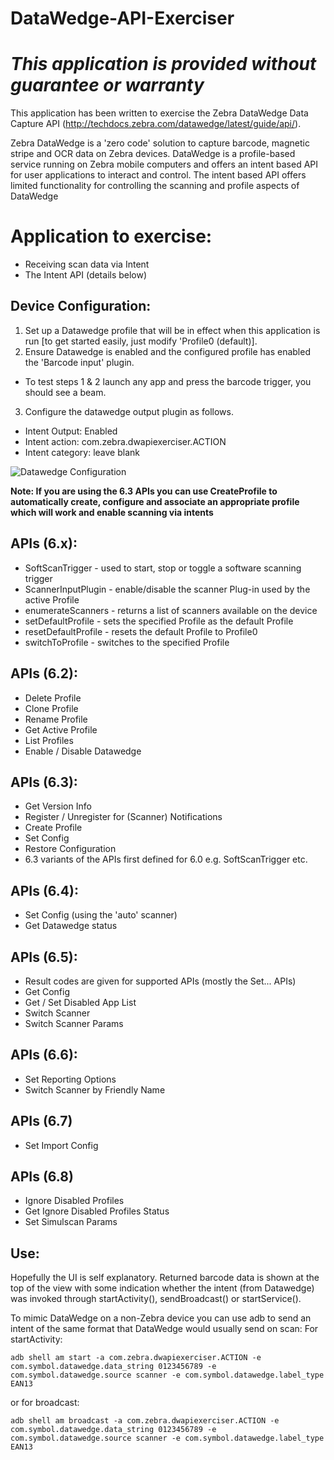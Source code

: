 # DataWedge-API-Exerciser

*This application is provided without guarantee or warranty*
=========================================================

This application has been written to exercise the Zebra DataWedge Data Capture API (http://techdocs.zebra.com/datawedge/latest/guide/api/).

Zebra DataWedge is a 'zero code' solution to capture barcode, magnetic stripe and OCR data on Zebra devices.  DataWedge is a profile-based service running on Zebra mobile computers and offers an intent based API for user applications to interact and control.  The intent based API offers limited functionality for controlling the scanning and profile aspects of DataWedge

# Application to exercise:
* Receiving scan data via Intent
* The Intent API (details below)

## Device Configuration:
1. Set up a Datawedge profile that will be in effect when this application is run [to get started easily, just modify 'Profile0 (default)].  
2. Ensure Datawedge is enabled and the configured profile has enabled the 'Barcode input' plugin.  
  * To test steps 1 & 2 launch any app and press the barcode trigger, you should see a beam.
3. Configure the datawedge output plugin as follows.
  * Intent Output: Enabled
  * Intent action: com.zebra.dwapiexerciser.ACTION
  * Intent category: leave blank
  
![Datawedge Configuration](https://raw.githubusercontent.com/darryncampbell/DataWedge-API-Exerciser/master/screenshots/datawedge_profile.png?raw=true)

**Note: If you are using the 6.3 APIs you can use CreateProfile to automatically create, configure and associate an appropriate profile which will work and enable scanning via intents**

## APIs (6.x):
* SoftScanTrigger - used to start, stop or toggle a software scanning trigger
* ScannerInputPlugin - enable/disable the scanner Plug-in used by the active Profile
* enumerateScanners - returns a list of scanners available on the device
* setDefaultProfile - sets the specified Profile as the default Profile
* resetDefaultProfile - resets the default Profile to Profile0
* switchToProfile - switches to the specified Profile

## APIs (6.2):
* Delete Profile
* Clone Profile
* Rename Profile
* Get Active Profile
* List Profiles
* Enable / Disable Datawedge

## APIs (6.3):
* Get Version Info
* Register / Unregister for (Scanner) Notifications
* Create Profile
* Set Config
* Restore Configuration
* 6.3 variants of the APIs first defined for 6.0 e.g. SoftScanTrigger etc.

## APIs (6.4):
* Set Config (using the 'auto' scanner)
* Get Datawedge status

## APIs (6.5):
* Result codes are given for supported APIs (mostly the Set... APIs)
* Get Config
* Get / Set Disabled App List
* Switch Scanner
* Switch Scanner Params

## APIs (6.6):
* Set Reporting Options
* Switch Scanner by Friendly Name

## APIs (6.7)
* Set Import Config

## APIs (6.8)
* Ignore Disabled Profiles
* Get Ignore Disabled Profiles Status
* Set Simulscan Params

## Use:
Hopefully the UI is self explanatory.  Returned barcode data is shown at the top of the view with some indication whether the intent (from Datawedge) was invoked through startActivity(), sendBroadcast() or startService().

To mimic DataWedge on a non-Zebra device you can use adb to send an intent of the same format that DataWedge would usually send on scan:
For startActivity:
```
adb shell am start -a com.zebra.dwapiexerciser.ACTION -e com.symbol.datawedge.data_string 0123456789 -e com.symbol.datawedge.source scanner -e com.symbol.datawedge.label_type EAN13
```
or for broadcast:
```
adb shell am broadcast -a com.zebra.dwapiexerciser.ACTION -e com.symbol.datawedge.data_string 0123456789 -e com.symbol.datawedge.source scanner -e com.symbol.datawedge.label_type EAN13
```


